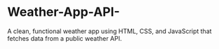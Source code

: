 # Weather-App-API-
 A clean, functional weather app using HTML, CSS, and JavaScript that fetches data from a public weather API.
